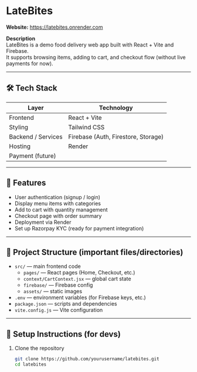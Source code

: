 # LateBites

**Website:** https://latebites.onrender.com

**Description**  
LateBites is a demo food delivery web app built with React + Vite and Firebase.  
It supports browsing items, adding to cart, and checkout flow (without live payments for now).

---

## 🛠️ Tech Stack

| Layer | Technology |
|-------|------------|
| Frontend | React + Vite |
| Styling | Tailwind CSS |
| Backend / Services | Firebase (Auth, Firestore, Storage) |
| Hosting | Render |
| Payment (future) | 

---

## 🚀 Features

- User authentication (signup / login)  
- Display menu items with categories  
- Add to cart with quantity management  
- Checkout page with order summary  
- Deployment via Render  
- Set up Razorpay KYC (ready for payment integration)  

---

## 📂 Project Structure (important files/directories)

- `src/` — main frontend code  
  - `pages/` — React pages (Home, Checkout, etc.)  
  - `context/CartContext.jsx` — global cart state  
  - `firebase/` — Firebase config  
  - `assets/` — static images  
- `.env` — environment variables (for Firebase keys, etc.)  
- `package.json` — scripts and dependencies  
- `vite.config.js` — Vite configuration  

---

## 🔧 Setup Instructions (for devs)

1. Clone the repository  
   ```bash
   git clone https://github.com/yourusername/latebites.git
   cd latebites

